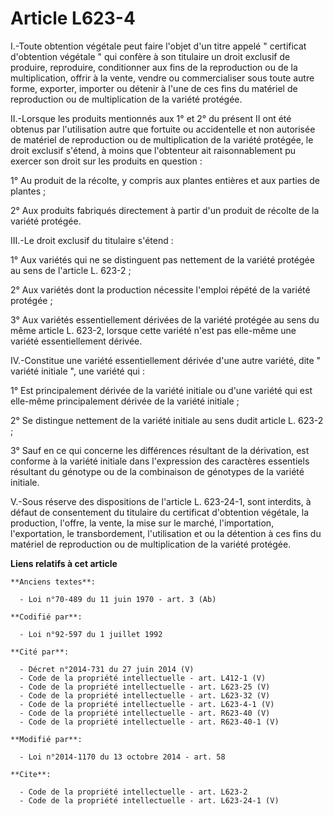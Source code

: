 # Article L623-4

I.-Toute obtention végétale peut faire l'objet d'un titre appelé " certificat d'obtention végétale " qui confère à son
titulaire un droit exclusif de produire, reproduire, conditionner aux fins de la reproduction ou de la multiplication, offrir
à la vente, vendre ou commercialiser sous toute autre forme, exporter, importer ou détenir à l'une de ces fins du matériel de
reproduction ou de multiplication de la variété protégée. 

II.-Lorsque les produits mentionnés aux 1° et 2° du présent II ont été obtenus par l'utilisation autre que fortuite ou
accidentelle et non autorisée de matériel de reproduction ou de multiplication de la variété protégée, le droit exclusif
s'étend, à moins que l'obtenteur ait raisonnablement pu exercer son droit sur les produits en question : 

1° Au produit de la récolte, y compris aux plantes entières et aux parties de plantes ; 

2° Aux produits fabriqués directement à partir d'un produit de récolte de la variété protégée. 

III.-Le droit exclusif du titulaire s'étend : 

1° Aux variétés qui ne se distinguent pas nettement de la variété protégée au sens de l'article L. 623-2 ; 

2° Aux variétés dont la production nécessite l'emploi répété de la variété protégée ; 

3° Aux variétés essentiellement dérivées de la variété protégée au sens du même article L. 623-2, lorsque cette variété n'est
pas elle-même une variété essentiellement dérivée. 

IV.-Constitue une variété essentiellement dérivée d'une autre variété, dite " variété initiale ", une variété qui : 

1° Est principalement dérivée de la variété initiale ou d'une variété qui est elle-même principalement dérivée de la variété
initiale ; 

2° Se distingue nettement de la variété initiale au sens dudit article L. 623-2 ; 

3° Sauf en ce qui concerne les différences résultant de la dérivation, est conforme à la variété initiale dans l'expression
des caractères essentiels résultant du génotype ou de la combinaison de génotypes de la variété initiale. 

V.-Sous réserve des dispositions de l'article L. 623-24-1, sont interdits, à défaut de consentement du titulaire du
certificat d'obtention végétale, la production, l'offre, la vente, la mise sur le marché, l'importation, l'exportation, le
transbordement, l'utilisation et ou la détention à ces fins du matériel de reproduction ou de multiplication de la variété
protégée.

**Liens relatifs à cet article**

	**Anciens textes**:

	  - Loi n°70-489 du 11 juin 1970 - art. 3 (Ab)

	**Codifié par**:

	  - Loi n°92-597 du 1 juillet 1992

	**Cité par**:

	  - Décret n°2014-731 du 27 juin 2014 (V)
	  - Code de la propriété intellectuelle - art. L412-1 (V)
	  - Code de la propriété intellectuelle - art. L623-25 (V)
	  - Code de la propriété intellectuelle - art. L623-32 (V)
	  - Code de la propriété intellectuelle - art. L623-4-1 (V)
	  - Code de la propriété intellectuelle - art. R623-40 (V)
	  - Code de la propriété intellectuelle - art. R623-40-1 (V)

	**Modifié par**:

	  - Loi n°2014-1170 du 13 octobre 2014 - art. 58

	**Cite**:

	  - Code de la propriété intellectuelle - art. L623-2
	  - Code de la propriété intellectuelle - art. L623-24-1 (V)

